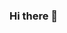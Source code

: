 ### Hi there 👋

<!--
**839891627/839891627** is a ✨ _special_ ✨ repository because its `README.md` (this file) appears on your GitHub profile.

[![Anurag's GitHub stats](https://github-readme-stats.vercel.app/api?username=839891627)](https://github.com/anuraghazra/github-readme-stats)
